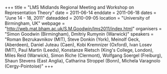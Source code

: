 +++
title = "LMS Midlands Regional Meeting and Workshop on Representation Theory"
date = 2011-06-14
enddate = 2011-06-18
dates = "June 14 - 18, 2011"
dateadded = 2010-09-05
location = "University of Birmingham, UK"
webpage = "http://web.mat.bham.ac.uk/S.M.Goodwin/lms2011/index.html"
organisers = "Simon Goodwin (Birmingham), Dmitriy Rumynin (Warwick)"
speakers = "Roman Bezrukavnikov (MIT), Steve Donkin (York), Meinolf Geck, (Aberdeen), Daniel Juteau (Caen), Kobi Kremnizer (Oxford), Ivan Losev (MIT), Paul Martin (Leeds), Konstanze Rietsch (King's College, London), Miles Reid (Warwick), Simon Riche (Clermont), Wolfgang Soergel (Freiburg), Shaun Stevens (East Anglia), Catharina Stroppel (Bonn), Michela Varagnolo (Cergy-Pointoise)"
+++

